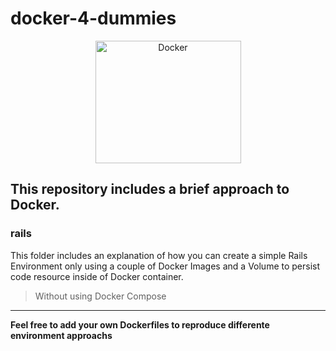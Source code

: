 # docker-4-dummies
<center><img src="http://blog.phusion.nl/wp-content/uploads/2013/11/docker.png" width="233" height="196" alt="Docker"></center>

## This repository includes a brief approach to Docker.
### rails
This folder includes an explanation of how you can create a simple Rails Environment only using a couple of Docker Images and a Volume to persist code resource inside of Docker container.
> Without using Docker Compose

___
**Feel free to add your own Dockerfiles to reproduce differente environment approachs**
